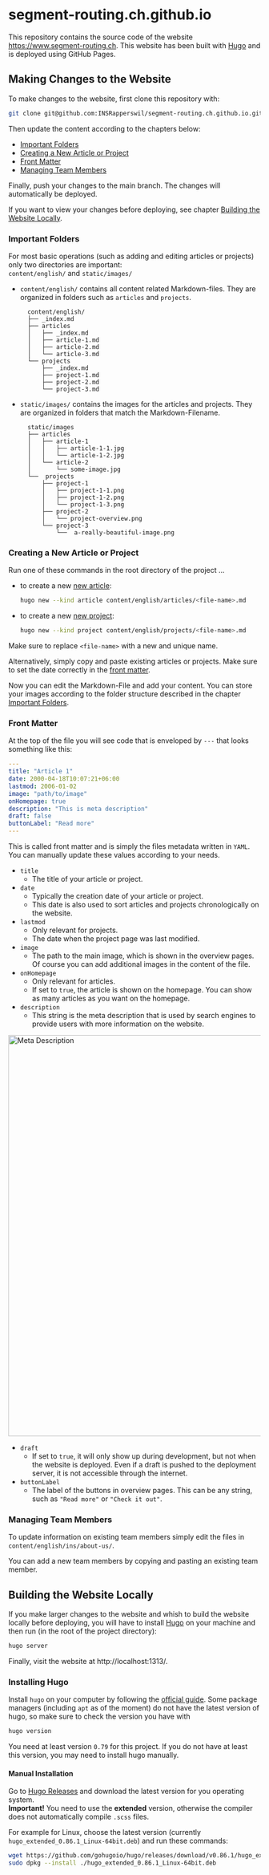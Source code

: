 # segment-routing.ch.github.io
This repository contains the source code of the website https://www.segment-routing.ch.
This website has been built with [Hugo](https://gohugo.io/) and is deployed using GitHub Pages.

## Making Changes to the Website
To make changes to the website, first clone this repository with:

```bash
git clone git@github.com:INSRapperswil/segment-routing.ch.github.io.git
```

Then update the content according to the chapters below:

- [Important Folders](#important-folders)
- [Creating a New Article or Project](#creating-a-new-article-or-project)
- [Front Matter](#front-matter)
- [Managing Team Members](#managing-team-members)

Finally, push your changes to the main branch. The changes will automatically be deployed.

If you want to view your changes before deploying, see chapter [Building the Website Locally](#building-the-website-locally).

### Important Folders
For most basic operations (such as adding and editing articles or projects) only two directories are important:  
`content/english/` and `static/images/`

- `content/english/` contains all content related Markdown-files. They are organized in folders such as `articles` and `projects`.

		content/english/
		├── _index.md
		├── articles
		│   ├── _index.md
		│   ├── article-1.md
		│   ├── article-2.md
		│   └── article-3.md
		└── projects
		    ├── _index.md
		    ├── project-1.md
		    ├── project-2.md
		    └── project-3.md
- `static/images/` contains the images for the articles and projects. They are organized in folders that match the Markdown-Filename.
		
		static/images	
		├── articles
		│   ├── article-1
		│   │   ├── article-1-1.jpg
		│   │   └── article-1-2.jpg
		│   └── article-2
		│       └── some-image.jpg
		└──  projects
		    ├── project-1
		    │   ├── project-1-1.png
		    │   ├── project-1-2.png
		    │   └── project-1-3.png
		    ├── project-2
		    │   └── project-overview.png
		    └── project-3
		        └──  a-really-beautiful-image.png

### Creating a New Article or Project
Run one of these commands in the root directory of the project ...
- to create a new <ins>new article</ins>:
	```bash
	hugo new --kind article content/english/articles/<file-name>.md
	```
- to create a new <ins>new project</ins>:
	```bash
	hugo new --kind project content/english/projects/<file-name>.md
	```
Make sure to replace `<file-name>` with a new and unique name.

Alternatively, simply copy and paste existing articles or projects. Make sure to set the date correctly in the [front matter](#front-matter).

Now you can edit the Markdown-File and add your content. You can store your images according to the folder structure described in the chapter [Important Folders](#important-folders).

### Front Matter
At the top of the file you will see code that is enveloped by `---` that looks something like this:
```yaml
---
title: "Article 1"
date: 2000-04-18T10:07:21+06:00
lastmod: 2006-01-02
image: "path/to/image"
onHomepage: true
description: "This is meta description"
draft: false
buttonLabel: "Read more"
---
```
This is called front matter and is simply the files metadata written in `YAML`.  You can manually update these values according to your needs.
- `title`
	- The title of your article or project.
- `date`
	- Typically the creation date of your article or project. 
	- This date is also used to sort articles and projects chronologically on the website.
- `lastmod`
	- Only relevant for projects. 
	- The date when the project page was last modified.
- `image`
	- The path to the main image, which is shown in the overview pages. Of course you can add additional images in the content of the file.
- `onHomepage`
	- Only relevant for articles.
	- If set to `true`, the article is shown on the homepage. You can show as many articles as you want on the homepage.
- `description`
	- This string is the meta description that is used by search engines to provide users with more information on the website.

<img src="https://raw.githubusercontent.com/INSRapperswil/segment-routing.ch.github.io/master/repo-img/meta-description.png" alt="Meta Description" width="800px"/>

- `draft`
	- If set to `true`, it will only show up during development, but not when the website is deployed. Even if a draft is pushed to the deployment server, it is not accessible through the internet.
- `buttonLabel`
	- The label of the buttons in overview pages. This can be any string, such as `"Read more"` or `"Check it out"`.

### Managing Team Members
To update information on existing team members simply edit the files in `content/english/ins/about-us/`.

You can add a new team members by copying and pasting an existing team member.

## Building the Website Locally
If you make larger changes to the website and whish to build the website locally before deploying, you will have to install [Hugo](https://gohugo.io/) on your machine and then run (in the root of the project directory):

```bash
hugo server
```

Finally, visit the website at http://localhost:1313/.

### Installing Hugo
Install `hugo` on your computer by following the [official guide](https://gohugo.io/getting-started/installing/).
Some package managers (including `apt` as of the moment) do not have the latest version of hugo, so make sure to check the version you have with
```bash
hugo version
```
You need at least version `0.79` for this project. If you do not have at least this version, you may need to install hugo manually.

#### Manual Installation
Go to [Hugo Releases](https://github.com/gohugoio/hugo/releases) and download the latest version for you operating system.  
**Important!** You need to use the **extended** version, otherwise the compiler does not automatically compile `.scss` files.

For example for Linux, choose the latest version (currently `hugo_extended_0.86.1_Linux-64bit.deb`) and run these commands:
```bash
wget https://github.com/gohugoio/hugo/releases/download/v0.86.1/hugo_extended_0.86.1_Linux-64bit.deb
sudo dpkg --install ./hugo_extended_0.86.1_Linux-64bit.deb
```
